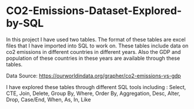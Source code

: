 # CO2-Emissions-Dataset-Explored-by-SQL

In this project I have used two tables. The format of these tables are excel files that I have imported into SQL to work on. These tables include data on co2 emissions in different countries in different years. Also the GDP and population of these countries in these years are available through these tables.

Data Source: https://ourworldindata.org/grapher/co2-emissions-vs-gdp

I have explored these tables through different SQL tools including : 
Select, CTE, Join, Delete, Group By, Where,  Order By, Aggregation, Desc, Alter, Drop, Case/End, When, As, In, Like
